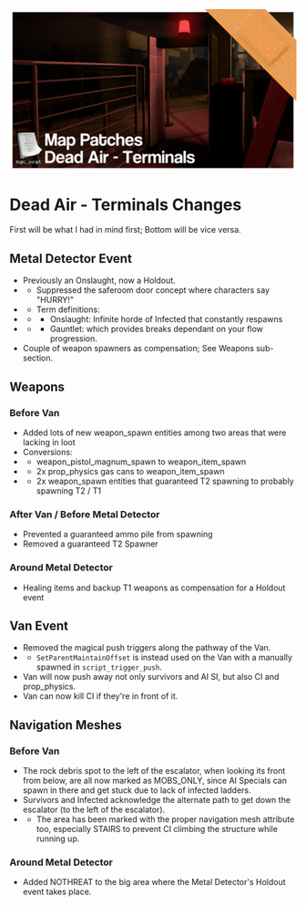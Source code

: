 ![Add-on's Thumbnail](xd1.png)
# Dead Air - Terminals Changes
First will be what I had in mind first; Bottom will be vice versa.
## Metal Detector Event
- Previously an Onslaught, now a Holdout.
- - Suppressed the saferoom door concept where characters say "HURRY!"
- - Term definitions:
- - - Onslaught: Infinite horde of Infected that constantly respawns
- - - Gauntlet: which provides breaks dependant on your flow progression.
- Couple of weapon spawners as compensation; See Weapons sub-section.

## Weapons
### Before Van
- Added lots of new weapon_spawn entities among two areas that were lacking in loot  
- Conversions:
- - weapon_pistol_magnum_spawn to weapon_item_spawn  
- - 2x prop_physics gas cans to weapon_item_spawn  
- - 2x weapon_spawn entities that guaranteed T2 spawning to probably spawning T2 / T1  
### After Van / Before Metal Detector
- Prevented a guaranteed ammo pile from spawning  
- Removed a guaranteed T2 Spawner  
### Around Metal Detector
- Healing items and backup T1 weapons as compensation for a Holdout event  

## Van Event
- Removed the magical push triggers along the pathway of the Van.
- - `SetParentMaintainOffset` is instead used on the Van with a manually spawned in `script_trigger_push`.
- Van will now push away not only survivors and AI SI, but also CI and prop_physics.
- Van can now kill CI if they're in front of it.

## Navigation Meshes
### Before Van
- The rock debris spot to the left of the escalator, when looking its front from below, are all now marked as MOBS_ONLY, since AI Specials can spawn in there and get stuck due to lack of infected ladders.
- Survivors and Infected acknowledge the alternate path to get down the escalator (to the left of the escalator).
- - The area has been marked with the proper navigation mesh attribute too, especially STAIRS to prevent CI climbing the structure while running up.
### Around Metal Detector
- Added NOTHREAT to the big area where the Metal Detector's Holdout event takes place.
